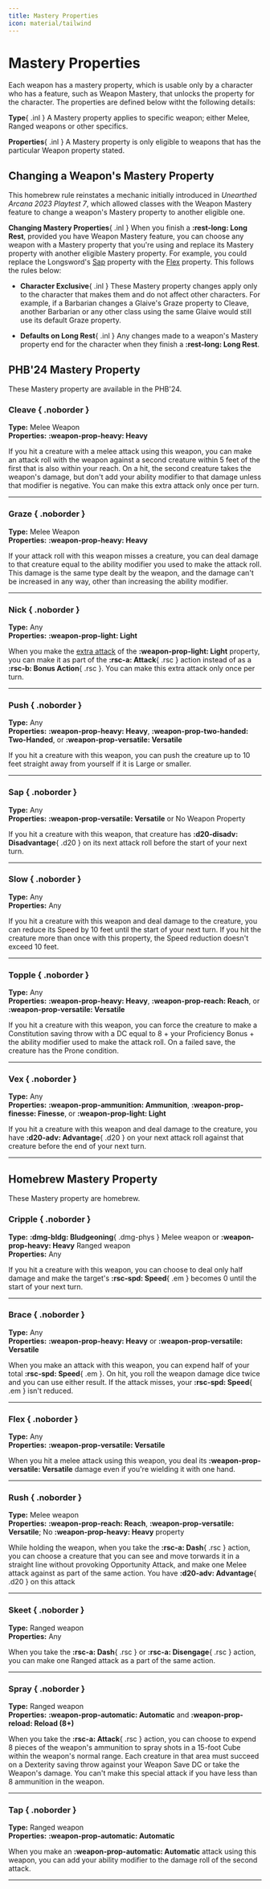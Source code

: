 ```yaml
---
title: Mastery Properties
icon: material/tailwind
---
```


# Mastery Properties

Each weapon has a mastery property, which is usable only by a character who has a feature, such as Weapon Mastery, that unlocks the property for the character. The properties are defined below witht the following details:

**Type**{ .inl } A Mastery property applies to specific weapon; either Melee, Ranged weapons or other specifics.

**Properties**{ .inl } A Mastery property is only eligible to weapons that has the particular Weapon property stated.

## Changing a Weapon's Mastery Property

This homebrew rule reinstates a mechanic initially introduced in *Unearthed Arcana 2023 Playtest 7*, which allowed classes with the Weapon Mastery feature to change a weapon's Mastery property to another eligible one.

**Changing Mastery Properties**{ .inl } When you finish a **:rest-long: Long Rest**, provided you have Weapon Mastery feature, you can choose any weapon with a Mastery property that you're using and replace its Mastery property with another eligible Mastery property. For example, you could replace the Longsword's [Sap](#sap) property with the [Flex](#flex) property. This follows the rules below:

- **Character Exclusive**{ .inl } These Mastery property changes apply only to the character that makes them and do not affect other characters. For example, if a Barbarian changes a Glaive's Graze property to Cleave, another Barbarian or any other class using the same Glaive would still use its default Graze property.

- **Defaults on Long Rest**{ .inl } Any changes made to a weapon's Mastery property end for the character when they finish a **:rest-long: Long Rest**.

## PHB'24 Mastery Property

These Mastery property are available in the PHB'24.

### Cleave { .noborder }

**Type:** Melee Weapon  
**Properties:** **:weapon-prop-heavy: Heavy**


If you hit a creature with a melee attack using this weapon, you can make an attack roll with the weapon against a second creature within 5 feet of the first that is also within your reach. On a hit, the second creature takes the weapon's damage, but don't add your ability modifier to that damage unless that modifier is negative. You can make this extra attack only once per turn.

---

### Graze { .noborder }

**Type:** Melee Weapon  
**Properties:** **:weapon-prop-heavy: Heavy**

If your attack roll with this weapon misses a creature, you can deal damage to that creature equal to the ability modifier you used to make the attack roll. This damage is the same type dealt by the weapon, and the damage can't be increased in any way, other than increasing the ability modifier.

---

### Nick { .noborder }

**Type:** Any  
**Properties:** **:weapon-prop-light: Light**

When you make the [extra attack](index.md#light) of the **:weapon-prop-light: Light** property, you can make it as part of the **:rsc-a: Attack**{ .rsc } action instead of as a **:rsc-b: Bonus Action**{ .rsc }. You can make this extra attack only once per turn.

---

### Push { .noborder }

**Type:** Any  
**Properties:** **:weapon-prop-heavy: Heavy**, **:weapon-prop-two-handed: Two-Handed**, or **:weapon-prop-versatile: Versatile**

If you hit a creature with this weapon, you can push the creature up to 10 feet straight away from yourself if it is Large or smaller.

---

### Sap { .noborder }

**Type:** Any  
**Properties:** **:weapon-prop-versatile: Versatile** or No Weapon Property

If you hit a creature with this weapon, that creature has **:d20-disadv: Disadvantage**{ .d20 } on its next attack roll before the start of your next turn.

---

### Slow { .noborder }

**Type:** Any  
**Properties:** Any

If you hit a creature with this weapon and deal damage to the creature, you can reduce its Speed by 10 feet until the start of your next turn. If you hit the creature more than once with this property, the Speed reduction doesn't exceed 10 feet.

---

### Topple { .noborder }

**Type:** Any  
**Properties:** **:weapon-prop-heavy: Heavy**, **:weapon-prop-reach: Reach**, or **:weapon-prop-versatile: Versatile**

If you hit a creature with this weapon, you can force the creature to make a Constitution saving throw with a DC equal to 8 + your Proficiency Bonus + the ability modifier used to make the attack roll. On a failed save, the creature has the Prone condition.

---

### Vex { .noborder }

**Type:** Any  
**Properties:** **:weapon-prop-ammunition: Ammunition**, **:weapon-prop-finesse: Finesse**, or **:weapon-prop-light: Light**

If you hit a creature with this weapon and deal damage to the creature, you have **:d20-adv: Advantage**{ .d20 } on your next attack roll against that creature before the end of your next turn.

---

## Homebrew Mastery Property

These Mastery property are homebrew.

### Cripple { .noborder }

**Type:** **:dmg-bldg: Bludgeoning**{ .dmg-phys } Melee weapon or **:weapon-prop-heavy: Heavy** Ranged weapon  
**Properties:** Any

If you hit a creature with this weapon, you can choose to deal only half damage and make the target's **:rsc-spd: Speed**{ .em } becomes 0 until the start of your next turn.

---

### Brace { .noborder }

**Type:** Any  
**Properties:** **:weapon-prop-heavy: Heavy** or **:weapon-prop-versatile: Versatile**

When you make an attack with this weapon, you can expend half of your total **:rsc-spd: Speed**{ .em }. On hit, you roll the weapon damage dice twice and you can use either result. If the attack misses, your **:rsc-spd: Speed**{ .em } isn't reduced. 

---

### Flex { .noborder }

**Type:** Any  
**Properties:** **:weapon-prop-versatile: Versatile**

When you hit a melee attack using this weapon, you deal its **:weapon-prop-versatile: Versatile** damage even if you're wielding it with one hand.

---

### Rush { .noborder }

**Type:** Melee weapon  
**Properties:** **:weapon-prop-reach: Reach**, **:weapon-prop-versatile: Versatile**; No **:weapon-prop-heavy: Heavy** property

While holding the weapon, when you take the **:rsc-a: Dash**{ .rsc } action, you can choose a creature that you can see and move torwards it in a straight line without provoking Opportunity Attack, and make one Melee attack against as part of the same action. You have **:d20-adv: Advantage**{ .d20 } on this attack 

---

### Skeet { .noborder }

**Type:** Ranged weapon  
**Properties:** Any

When you take the **:rsc-a: Dash**{ .rsc } or **:rsc-a: Disengage**{ .rsc } action, you can make one Ranged attack as a part of the same action.

---

### Spray { .noborder }

**Type:** Ranged weapon  
**Properties:** **:weapon-prop-automatic: Automatic** and **:weapon-prop-reload: Reload (8+)**

When you take the **:rsc-a: Attack**{ .rsc } action, you can choose to expend 8 pieces of the weapon's ammunition to spray shots in a 15-foot Cube within the weapon's normal range. Each creature in that area must succeed on a Dexterity saving throw against your Weapon Save DC or take the Weapon's damage. You can't make this special attack if you have less than 8 ammunition in the weapon.

---

### Tap { .noborder }

**Type:** Ranged weapon  
**Properties:** **:weapon-prop-automatic: Automatic**

When you make an **:weapon-prop-automatic: Automatic** attack using this weapon, you can add your ability modifier to the damage roll of the second attack.

---
